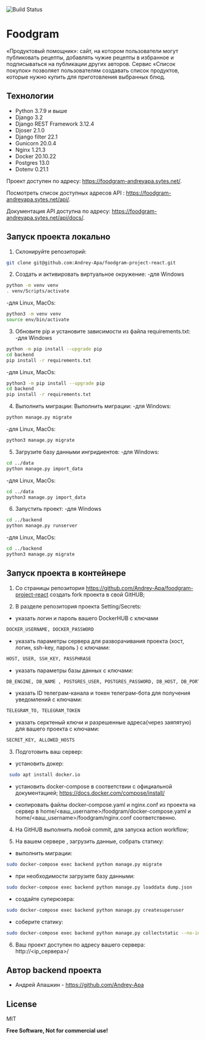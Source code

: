 ![Build Status](https://github.com/Andrey-Apa/foodgram-project-react/actions/workflows/foodgram_main.yml/badge.svg)

# Foodgram

«Продуктовый помощник»: сайт, на котором пользователи могут публиковать рецепты, добавлять чужие рецепты в избранное и подписываться на публикации других авторов. Сервис «Список покупок» позволяет пользователям создавать список продуктов, которые нужно купить для приготовления выбранных блюд.

## Технологии
- Python 3.7.9 и выше
- Django 3.2
- Django REST Framework 3.12.4
- Djoser 2.1.0
- Django filter 22.1
- Gunicorn 20.0.4
- Nginx 1.21.3
- Docker 20.10.22
- Postgres 13.0
- Dotenv 0.21.1

Проект доступен по адресу: https://foodgram-andreyapa.sytes.net/.

Посмотреть список доступных адресов API : https://foodgram-andreyapa.sytes.net/api/.

Документация API доступна по адресу: https://foodgram-andreyapa.sytes.net/api/docs/.

## Запуск проекта локально
1. Склонируйте репозиторий:
```bash
git clone git@github.com:Andrey-Apa/foodgram-project-react.git
```
2. Cоздать и активировать виртуальное окружение:
-для Windows
```bash
python -m venv venv
. venv/Scripts/activate
```
-для Linux, MacOs:
```bash
python3 -m venv venv
source env/bin/activate
```
3. Обновите pip и установите зависимости из файла requirements.txt:
-для Windows
```bash
python -m pip install --upgrade pip
cd backend
pip install -r requirements.txt
```
-для Linux, MacOs:
```bash
python3 -m pip install --upgrade pip
cd backend
pip install -r requirements.txt
```
4. Выполнить миграции:
Выполнить миграции:
-для Windows:
```bash
python manage.py migrate
```
-для Linux, MacOs:
```bash
python3 manage.py migrate
```
5. Загрузите базу данными ингридиентов:
-для Windows:
```bash
cd ../data
python manage.py import_data
```
-для Linux, MacOs:
```bash
cd ../data
python3 manage.py import_data
```
6. Запустить проект:
-для Windows
```bash
cd ../backend
python manage.py runserver
```
-для Linux, MacOs:
```bash
cd ../backend
python3 manage.py migrate
```
## Запуск проекта в контейнере
1. Со страницы репозитория https://github.com/Andrey-Apa/foodgram-project-react создать fork проекта в свой GitHUB;

2. В разделе репозитория проекта Setting/Secrets:
- указать логин и пароль вашего DockerHUB с ключами
```bash
DOCKER_USERNAME, DOCKER_PASSWORD
```
- указать параметры сервера для разворачивания проекта (хост, логин, ssh-key, пароль ) с ключами:
```bash
HOST, USER, SSH_KEY, PASSPHRASE
```
- указать параметры базы данных с ключами:
```bash
DB_ENGINE, DB_NAME , POSTGRES_USER, POSTGRES_PASSWORD, DB_HOST, DB_PORT
```
- указать ID телеграм-канала и токен телеграм-бота для получения уведомлений с ключами:
```bash
TELEGRAM_TO, TELEGRAM_TOKEN
```
- указать серктеный ключи и разрешенные адреса(через заяпятую) для вашего проекта с ключами:
```bash
SECRET_KEY, ALLOWED_HOSTS
```
3. Подготовить ваш сервер:
- установить докер:
```bash
 sudo apt install docker.io
 ```
- установить docker-compose в соответствии с официальной документацией;
https://docs.docker.com/compose/install/

- cкопировать файлы docker-compose.yaml и nginx.conf из проекта на сервер в home/<ваш_username>/foodgram/docker-compose.yaml и home/<ваш_username>/foodgram/nginx.conf соответственно.

4. На GitHUB выполнить любой commit, для запуска action workflow;

5. На вашем сервере , загрузить данные, собрать статику:
- выполнить миграции:
```bash
sudo docker-compose exec backend python manage.py migrate
```
- при необходимости загрузите базу данными:
```bash
sudo docker-compose exec backend python manage.py loaddata dump.json
```
- создайте суперюзера:
```bash
sudo docker-compose exec backend python manage.py createsuperuser
```
- соберите статику:
```bash
sudo docker-compose exec backend python manage.py collectstatic --no-input
```

6. Ваш проект доступен по адресу вашего сервера:
http://<ip_сервера>/


## Автор backend проекта 
- Андрей Апашкин - https://github.com/Andrey-Apa

## License

MIT

**Free Software, Not for commercial use!**